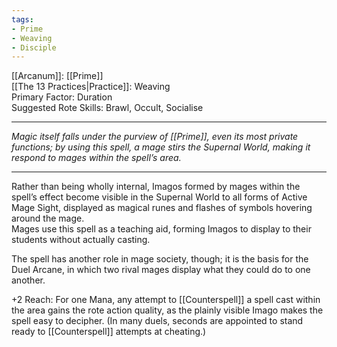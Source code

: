 ```yaml
---
tags:
- Prime
- Weaving
- Disciple
---
```


[[Arcanum]]: [[Prime]]\
[[The 13 Practices|Practice]]: Weaving\
Primary Factor: Duration\
Suggested Rote Skills: Brawl, Occult, Socialise

---

_Magic itself falls under the purview of [[Prime]], even its most private functions; by using this spell, a mage stirs the Supernal World, making it respond to mages within the spell’s area._

---

Rather than being wholly internal, Imagos formed by mages within the spell’s effect become visible in the Supernal World to all forms of Active Mage Sight, displayed as magical runes and flashes of symbols hovering around the mage.\
Mages use this spell as a teaching aid, forming Imagos to display to their students without actually casting.

The spell has another role in mage society, though; it is the basis for the Duel Arcane, in which two rival mages display what they could do to one another.

+2 Reach: For one Mana, any attempt to [[Counterspell]] a spell cast within the area gains the rote action quality, as the plainly visible Imago makes the spell easy to decipher. (In many duels, seconds are appointed to stand ready to [[Counterspell]] attempts at cheating.)